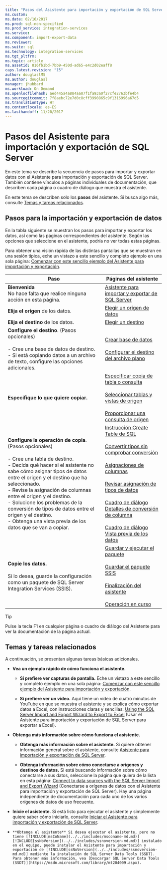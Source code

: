 ```yaml
---
title: "Pasos del Asistente para importación y exportación de SQL Server | Microsoft Docs"
ms.custom: 
ms.date: 02/16/2017
ms.prod: sql-non-specified
ms.prod_service: integration-services
ms.service: 
ms.component: import-export-data
ms.reviewer: 
ms.suite: sql
ms.technology: integration-services
ms.tgt_pltfrm: 
ms.topic: article
ms.assetid: 816fb1bd-7bb9-450d-ad65-e4c2d02eaff8
caps.latest.revision: "15"
author: douglaslMS
ms.author: douglasl
manager: jhubbard
ms.workload: On Demand
ms.openlocfilehash: aed445a4a884aa07f1fa93a0f27cfe2763bfe4b4
ms.sourcegitcommit: 7f8aebc72e7d0c8cff3990865c9f1316996a67d5
ms.translationtype: HT
ms.contentlocale: es-ES
ms.lasthandoff: 11/20/2017
---
```

# <a name="steps-in-the-sql-server-import-and-export-wizard"></a>Pasos del Asistente para importación y exportación de SQL Server
En este tema se describe la secuencia de pasos para importar y exportar datos con el Asistente para importación y exportación de SQL Server. También contiene vínculos a páginas individuales de documentación, que describen cada página o cuadro de diálogo que muestra el asistente.

En este tema se describen solo los **pasos** del asistente. Si busca algo más, consulte [Temas y tareas relacionados](#related).

## <a name="steps-for-importing-and-exporting-data"></a>Pasos para la importación y exportación de datos  
 En la tabla siguiente se muestran los pasos para importar y exportar los datos, así como las páginas correspondientes del asistente. Según las opciones que seleccione en el asistente, podría no ver todas estas páginas.  

Para obtener una visión rápida de las distintas pantallas que se muestran en una sesión típica, eche un vistazo a este sencillo y completo ejemplo en una sola página: [Comenzar con este sencillo ejemplo del Asistente para importación y exportación](../../integration-services/import-export-data/get-started-with-this-simple-example-of-the-import-and-export-wizard.md).

|Paso|Páginas del asistente|  
|----------|------------------|  
|**Bienvenida**<br />No hace falta que realice ninguna acción en esta página.|[Asistente para importar y exportar de SQL Server](../../integration-services/import-export-data/welcome-to-sql-server-import-and-export-wizard.md)|  
|**Elija el origen** de los datos.|[Elegir un origen de datos](../../integration-services/import-export-data/choose-a-data-source-sql-server-import-and-export-wizard.md)|  
|**Elija el destino** de los datos.|[Elegir un destino](../../integration-services/import-export-data/choose-a-destination-sql-server-import-and-export-wizard.md)|  
|**Configure el destino**. (Pasos opcionales)<br /><br /> -   Cree una base de datos de destino.<br />-   Si está copiando datos a un archivo de texto, configure las opciones adicionales.|[Crear base de datos](../../integration-services/import-export-data/create-database-sql-server-import-and-export-wizard.md)<br /><br />[Configurar el destino del archivo plano](../../integration-services/import-export-data/configure-flat-file-destination-sql-server-import-and-export-wizard.md)|  
|**Especifique lo que quiere copiar.**|[Especificar copia de tabla o consulta](../../integration-services/import-export-data/specify-table-copy-or-query-sql-server-import-and-export-wizard.md)<br /><br />[Seleccionar tablas y vistas de origen](../../integration-services/import-export-data/select-source-tables-and-views-sql-server-import-and-export-wizard.md)<br /><br />[Proporcionar una consulta de origen](../../integration-services/import-export-data/provide-a-source-query-sql-server-import-and-export-wizard.md)|  
|**Configure la operación de copia**. (Pasos opcionales)<br /><br /> -   Cree una tabla de destino.<br />-   Decida qué hacer si el asistente no sabe cómo asignar tipos de datos entre el origen y el destino que ha seleccionado.<br />-   Revise la asignación de columnas entre el origen y el destino.<br />-   Solucione los problemas de la conversión de tipos de datos entre el origen y el destino.<br />-   Obtenga una vista previa de los datos que se van a copiar.|[Instrucción Create Table de SQL](../../integration-services/import-export-data/create-table-sql-statement-sql-server-import-and-export-wizard.md)<br /><br />[Convertir tipos sin comprobar conversión](../../integration-services/import-export-data/convert-types-without-conversion-checking-sql-server-import-and-export-wizard.md)<br /><br />[Asignaciones de columnas](../../integration-services/import-export-data/column-mappings-sql-server-import-and-export-wizard.md)<br /><br />[Revisar asignación de tipos de datos](../../integration-services/import-export-data/review-data-type-mapping-sql-server-import-and-export-wizard.md)<br /><br />[Cuadro de diálogo Detalles de conversión de columna](../../integration-services/import-export-data/column-conversion-details-dialog-box-sql-server-import-and-export-wizard.md)<br /><br />[Cuadro de diálogo Vista previa de los datos](../../integration-services/import-export-data/preview-data-dialog-box-sql-server-import-and-export-wizard.md)|  
|**Copie los datos.**<br /><br /> Si lo desea, guarde la configuración como un paquete de SQL Server Integration Services (SSIS).|[Guardar y ejecutar el paquete](../../integration-services/import-export-data/save-and-run-package-sql-server-import-and-export-wizard.md)<br /><br />[Guardar el paquete SSIS](../../integration-services/import-export-data/save-ssis-package-sql-server-import-and-export-wizard.md)<br /><br />[Finalización del asistente](../../integration-services/import-export-data/complete-the-wizard-sql-server-import-and-export-wizard.md)<br /><br />[Operación en curso](../../integration-services/import-export-data/performing-operation-sql-server-import-and-export-wizard.md)|  

> [!TIP]
> Pulse la tecla F1 en cualquier página o cuadro de diálogo del Asistente para ver la documentación de la página actual.

## <a name="related"></a> Temas y tareas relacionados  
A continuación, se presentan algunas tareas básicas adicionales.
-   **Vea un ejemplo rápido de cómo funciona el asistente.**

    -   **Si prefiere ver capturas de pantalla.** Eche un vistazo a este sencillo y completo ejemplo en una sola página: [Comenzar con este sencillo ejemplo del Asistente para importación y exportación](../../integration-services/import-export-data/get-started-with-this-simple-example-of-the-import-and-export-wizard.md).

    -   **Si prefiere ver un vídeo.** Aquí tiene un vídeo de cuatro minutos de YouTube en que se muestra el asistente y se explica cómo exportar datos a Excel, con instrucciones claras y sencillas: [Using the SQL Server Import and Export Wizard to Export to Excel](https://go.microsoft.com/fwlink/?linkid=829049) (Usar el Asistente para importación y exportación de SQL Server para exportar a Excel).

-   **Obtenga más información sobre cómo funciona el asistente.**

    -   **Obtenga más información sobre el asistente.** Si quiere obtener información general sobre el asistente, consulte [Asistente para importación y exportación de SQL Server](../../integration-services/import-export-data/import-and-export-data-with-the-sql-server-import-and-export-wizard.md).

    -   **Obtenga información sobre cómo conectarse a orígenes y destinos de datos.** Si está buscando información sobre cómo conectarse a sus datos, seleccione la página que quiera de la lista en esta página: [Connect to data sources with the SQL Server Import and Export Wizard](../../integration-services/import-export-data/connect-to-data-sources-with-the-sql-server-import-and-export-wizard.md) (Conectarse a orígenes de datos con el Asistente para importación y exportación de SQL Server). Hay una página independiente de documentación para cada uno de los varios orígenes de datos de uso frecuente. 

-   **Inicie el asistente.** Si está listo para ejecutar el asistente y simplemente quiere saber cómo iniciarlo, consulte [Iniciar el Asistente para importación y exportación de SQL Server](../../integration-services/import-export-data/start-the-sql-server-import-and-export-wizard.md).

-     **Obtenga el asistente** Si desea ejecutar el asistente, pero no tiene [!INCLUDE[msCoName](../../includes/msconame-md.md)] [!INCLUDE[ssNoVersion](../../includes/ssnoversion-md.md)] instalado en el equipo, puede instalar el Asistente para importación y exportación de [!INCLUDE[ssNoVersion](../../includes/ssnoversion-md.md)] mediante la instalación de SQL Server Data Tools (SSDT). Para obtener más información, vea [Descargar SQL Server Data Tools (SSDT)](https://msdn.microsoft.com/library/mt204009.aspx).


